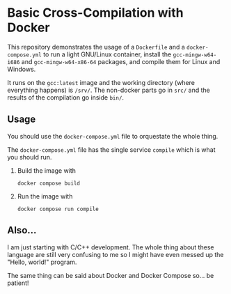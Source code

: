 # Basic Cross-Compilation with Docker

This repository demonstrates the usage of a `Dockerfile` and a `docker-compose.yml` to run a light GNU/Linux container, install the `gcc-mingw-w64-i686` and `gcc-mingw-w64-x86-64` packages, and compile them for Linux and Windows.

It runs on the `gcc:latest` image and the working directory (where everything happens) is `/srv/`. The non-docker parts go in `src/` and the results of the compilation go inside `bin/`.

## Usage

You should use the `docker-compose.yml` file to orquestate the whole thing.

The `docker-compose.yml` file has the single service `compile` which is what you should run.

1. Build the image with
	```
	docker compose build
	```
2. Run the image with
	```
	docker compose run compile
	```

## Also...

I am just starting with C/C++ development. The whole thing about these language are still very confusing to me so I might have even messed up the "Hello, world!" program.

The same thing can be said about Docker and Docker Compose so... be patient!